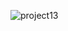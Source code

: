 ![project13](https://github.com/bagaspra16/Sistem-Pendataan-Perpus/assets/151993205/1355f6c3-b693-4c6b-bd4d-e50ed5b66e31)
